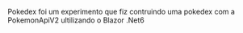 Pokedex foi um experimento que fiz contruindo uma pokedex com a PokemonApiV2 ultilizando o Blazor .Net6

